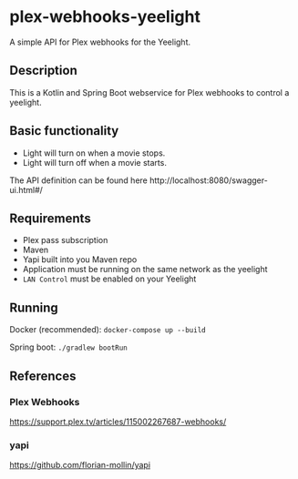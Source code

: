 # plex-webhooks-yeelight
A simple API for Plex webhooks for the Yeelight.

## Description
This is a Kotlin and Spring Boot webservice for Plex webhooks to control a yeelight.

## Basic functionality
 - Light will turn on when a movie stops.
 - Light will turn off when a movie starts.
 
 The API definition can be found here http://localhost:8080/swagger-ui.html#/

## Requirements
 - Plex pass subscription
 - Maven
 - Yapi built into you Maven repo
 - Application must be running on the same network as the yeelight
 - `LAN Control` must be enabled on your Yeelight
 
## Running
Docker (recommended):
`docker-compose up --build`

Spring boot:
`./gradlew bootRun`

## References
### Plex Webhooks
https://support.plex.tv/articles/115002267687-webhooks/

### yapi
https://github.com/florian-mollin/yapi